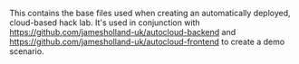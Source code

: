 This contains the base files used when creating an automatically deployed, cloud-based hack lab.
It's used in conjunction with https://github.com/jamesholland-uk/autocloud-backend and https://github.com/jamesholland-uk/autocloud-frontend to create a demo scenario.
